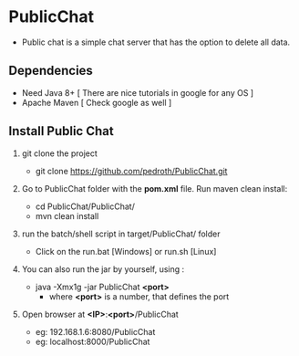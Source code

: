 # PublicChat

 * Public chat is a simple chat server that has the option to delete all data. 

 ## Dependencies
* Need Java 8+ [ There are nice tutorials in google for any OS ]
* Apache Maven [ Check google as well ]

 ## Install Public Chat

1) git clone the project
	* git clone https://github.com/pedroth/PublicChat.git

2) Go to PublicChat folder with the **pom.xml** file. Run maven clean install:
	* cd PublicChat/PublicChat/
	* mvn clean install

3) run the batch/shell script in target/PublicChat/ folder
	* Click on the run.bat [Windows] or run.sh [Linux]

4) You can also run the jar by yourself, using :
	* java -Xmx1g -jar PublicChat **\<port>**
		* where **\<port>** is a number, that defines the port 
		
5) Open browser at  **\<IP>**:**\<port>**/PublicChat
	* eg: 192.168.1.6:8080/PublicChat
	* eg: localhost:8000/PublicChat 
